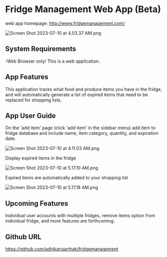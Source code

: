 # Fridge Management Web App (Beta)

web app homepage: http://www.fridgemanagement.com/

![Screen Shot 2023-07-10 at 4.03.37 AM.png](..%2F..%2FDownloads%2FScreen%20Shot%202023-07-10%20at%204.03.37%20AM.png)

## System Requirements

-Web Browser only! This is a web application.

## App Features

This application tracks what food and produce items you have in the fridge, and will automatically generate a list of
expired items that need to be replaced for shopping lists.

## App User Guide

On the 'add item' page (click 'add item' in the sidebar menu) add item to fridge database and include name, item
category, quantity, and expiration date.

![Screen Shot 2023-07-10 at 4.11.03 AM.png](..%2F..%2FDownloads%2FScreen%20Shot%202023-07-10%20at%204.11.03%20AM.png)

Display expired items in the fridge

![Screen Shot 2023-07-10 at 5.17.10 AM.png](..%2F..%2FDownloads%2FScreen%20Shot%202023-07-10%20at%205.17.10%20AM.png)

Expired items are automatically added to your shopping list

![Screen Shot 2023-07-10 at 5.17.18 AM.png](..%2F..%2FDownloads%2FScreen%20Shot%202023-07-10%20at%205.17.18%20AM.png)

## Upcoming Features

Individual user accounts with multiple fridges, remove items option from individual fridge, and more features are
forthcoming.

## Github URL

https://github.com/adhikarisarthak/fridgemanagement


